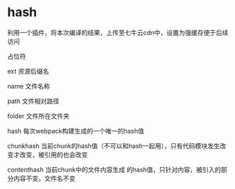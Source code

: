 # hash

利用一个插件，将本次编译的结果，上传至七牛云cdn中，设置为强缓存便于后续访问 

占位符

ext 资源后缀名

name 文件名称

path 文件相对路径

folder 文件所在文件夹

hash 每次webpack构建生成的一个唯一的hash值

chunkhash 当前chunk的hash值（不可以和hash一起用），只有代码模块发生改变才改变，被引用的也会改变

contenthash 当前chunk中的文件内容生成 的hash值，只针对内容，被引入的部分内容不变，文件名不变
